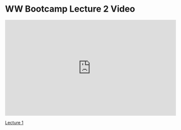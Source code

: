 # WW Bootcamp Lecture 2 Video

<iframe width="560" height="315" src="https://www.youtube.com/embed/is6BAqKc9Fo?rel=0&modestbranding=1" frameborder="0" allowfullscreen></iframe><p><a href="https://youtu.be/is6BAqKc9Fo">Lecture 1</a></p>
